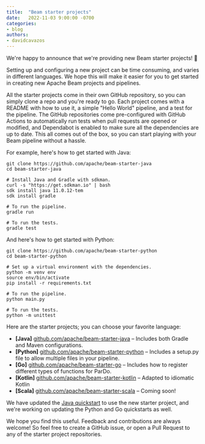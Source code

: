 ```yaml
---
title:  "Beam starter projects"
date:   2022-11-03 9:00:00 -0700
categories:
- blog
authors:
- davidcavazos
---
```

<!--
Licensed under the Apache License, Version 2.0 (the "License");
you may not use this file except in compliance with the License.
You may obtain a copy of the License at

http://www.apache.org/licenses/LICENSE-2.0

Unless required by applicable law or agreed to in writing, software
distributed under the License is distributed on an "AS IS" BASIS,
WITHOUT WARRANTIES OR CONDITIONS OF ANY KIND, either express or implied.
See the License for the specific language governing permissions and
limitations under the License.
-->

We're happy to announce that we're providing new Beam starter projects! 🎉

Setting up and configuring a new project can be time consuming, and varies in different languages. We hope this will make it easier for you to get started in creating new Apache Beam projects and pipelines.

<!--more-->

All the starter projects come in their own GitHub repository, so you can simply clone a repo and you're ready to go. Each project comes with a README with how to use it, a simple "Hello World" pipeline, and a test for the pipeline. The GitHub repositories come pre-configured with GitHub Actions to automatically run tests when pull requests are opened or modified, and Dependabot is enabled to make sure all the dependencies are up to date. This all comes out of the box, so you can start playing with your Beam pipeline without a hassle.

For example, here's how to get started with Java:

```
git clone https://github.com/apache/beam-starter-java
cd beam-starter-java

# Install Java and Gradle with sdkman.
curl -s "https://get.sdkman.io" | bash
sdk install java 11.0.12-tem
sdk install gradle

# To run the pipeline.
gradle run

# To run the tests.
gradle test
```

And here's how to get started with Python:

```
git clone https://github.com/apache/beam-starter-python
cd beam-starter-python

# Set up a virtual environment with the dependencies.
python -m venv env
source env/bin/activate
pip install -r requirements.txt

# To run the pipeline.
python main.py

# To run the tests.
python -m unittest
```

Here are the starter projects; you can choose your favorite language:

* **[Java]** [github.com/apache/beam-starter-java](https://github.com/apache/beam-starter-java) – Includes both Gradle and Maven configurations.
* **[Python]** [github.com/apache/beam-starter-python](https://github.com/apache/beam-starter-python) – Includes a setup.py file to allow multiple files in your pipeline.
* **[Go]** [github.com/apache/beam-starter-go](https://github.com/apache/beam-starter-go) – Includes how to register different types of functions for ParDo.
* **[Kotlin]** [github.com/apache/beam-starter-kotlin](https://github.com/apache/beam-starter-kotlin) – Adapted to idiomatic Kotlin
* **[Scala]** [github.com/apache/beam-starter-scala](https://github.com/apache/beam-starter-scala) – Coming soon!

We have updated the [Java quickstart](https://beam.apache.org/get-started/quickstart/java/) to use the new starter project, and we're working on updating the Python and Go quickstarts as well.

We hope you find this useful. Feedback and contributions are always welcome! So feel free to create a GitHub issue, or open a Pull Request to any of the starter project repositories.
